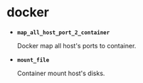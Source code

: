 # docker

* **`map_all_host_port_2_container`**

  Docker map all host's ports to container.

* **`mount_file`**

  Container mount host's disks.